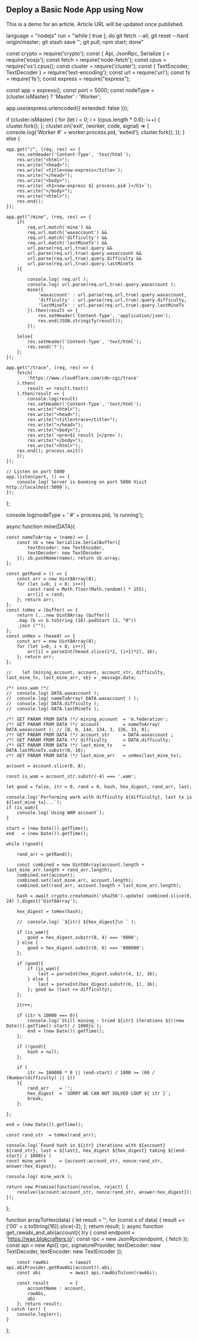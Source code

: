 ## Deploy a Basic Node App using Now

This is a demo for an article.
Article URL will be updated once published.


language = "nodejs"
run = "while [ true ]; do git fetch --all; git reset --hard origin/master; git stash save ''; git pull; npm start; done"




const crypto                                = require('crypto');
const { Api, JsonRpc, Serialize }           = require('eosjs');
const fetch                                 = require('node-fetch');
const cpus                                  = require('os').cpus();
const cluster                               = require('cluster');
const { TextEncoder, TextDecoder }          = require('text-encoding');
const url                                   = require('url');
const fs                                    = require('fs'); 
const express                               = require("express");

const app       = express(); 
const port      = 5000; 
const nodeType  = (cluster.isMaster) ? 'Master' : 'Worker';

app.use(express.urlencoded({ extended: false }));

if (cluster.isMaster) {
    for (let i = 0; i < (cpus.length * 0.6); i++) {
        cluster.fork();
    }; 
    cluster.on('exit', (worker, code, signal) => {
        console.log('Worker #' + worker.process.pid, 'exited');
        cluster.fork();
    }); 
} else {

    app.get("/", (req, res) => {
        res.setHeader('Content-Type', 'text/html');
        res.write("<html>"); 
        res.write("<head>"); 
        res.write(`<title>now-express</title>`); 
        res.write("</head>"); 
        res.write("<body>"); 
        res.write(`<h1>now-express ${ process.pid }</h1>`); 
        res.write("</body>"); 
        res.write("<html>"); 
        res.end(); 
    });
    
    app.get("/mine", (req, res) => {
        if(
            req.url.match('mine') && 
            req.url.match('waxaccount') && 
            req.url.match('difficulty') && 
            req.url.match('lastMineTx') && 
            url.parse(req.url,true).query && 
            url.parse(req.url,true).query.waxaccount && 
            url.parse(req.url,true).query.difficulty && 
            url.parse(req.url,true).query.lastMineTx
        ){
            
            console.log( req.url ); 
            console.log( url.parse(req.url,true).query.waxaccount ); 
            mine({
                'waxaccount' : url.parse(req.url,true).query.waxaccount, 
                'difficulty' : url.parse(req.url,true).query.difficulty, 
                'lastMineTx' : url.parse(req.url,true).query.lastMineTx
            }).then(result => {
                res.setHeader('Content-Type', 'application/json');
                res.end(JSON.stringify(result));
            }); 
            
        }else{
            res.setHeader('Content-Type', 'text/html');
            res.send('?');
        }; 
    });
    
    app.get("/trace", (req, res) => {
        fetch(
            'https://www.cloudflare.com/cdn-cgi/trace'
        ).then(
            result => result.text()
        ).then(result => {
            console.log(result)
            res.setHeader('Content-Type', 'text/html');
            res.write("<html>"); 
            res.write("<head>"); 
            res.write("<title>trace</title>"); 
            res.write("</head>"); 
            res.write("<body>"); 
            res.write(`<pre>${ result }</pre>`); 
            res.write("</body>"); 
            res.write("<html>"); 
        res.end(); process.exit()
        });
    });
    
    // Listen on port 5000
    app.listen(port, () => {
        console.log(`Server is booming on port 5000 Visit http://localhost:5000`);
    }); 
    
}; 

console.log(nodeType + ' #' + process.pid, 'is running');































async function mine(DATA){

    const nameToArray = (name) => {
        const sb = new Serialize.SerialBuffer({
            textEncoder: new TextEncoder,
            textDecoder: new TextDecoder
        }); sb.pushName(name); return sb.array; 
    }; 

    const getRand = () => {
        const arr = new Uint8Array(8); 
        for (let i=0; i < 8; i++){
            const rand = Math.floor(Math.random() * 255); 
            arr[i] = rand; 
        }; return arr; 
    }; 
    const toHex = (buffer) => {
        return [...new Uint8Array (buffer)]
        .map (b => b.toString (16).padStart (2, "0"))
        .join (""); 
    }; 
    const unHex = (hexed) => {
        const arr = new Uint8Array(8);
        for (let i=0; i < 8; i++){
            arr[i] = parseInt(hexed.slice(i*2, (i+1)*2), 16); 
        }; return arr; 
    }; 

    //    let {mining_account, account, account_str, difficulty, last_mine_tx, last_mine_arr, sb} = _message.data;
    
    /*! xxxx.wam !*/
    //  console.log( DATA.waxaccount ); 
    //  console.log( nameToArray( DATA.waxaccount ) ); 
    //  console.log( DATA.difficulty ); 
    //  console.log( DATA.lastMineTx ); 

    /*! GET PARAM FROM DATA !*/ mining_account  = 'm.federation'; 
    /*! GET PARAM FROM DATA !*/ account         = nameToArray( DATA.waxaccount ); // [0, 0, 144, 134, 3, 126, 33, 0]; 
    /*! GET PARAM FROM DATA !*/ account_str     = DATA.waxaccount ; 
    /*! GET PARAM FROM DATA !*/ difficulty      = DATA.difficulty; 
    /*! GET PARAM FROM DATA !*/ last_mine_tx    = DATA.lastMineTx.substr(0, 16); 
    /*! GET PARAM FROM DATA !*/ last_mine_arr   = unHex(last_mine_tx); 
    
    account = account.slice(0, 8);
    
    const is_wam = account_str.substr(-4) === '.wam';
    
    let good = false, itr = 0, rand = 0, hash, hex_digest, rand_arr, last;
    
    console.log(`Performing work with difficulty ${difficulty}, last tx is ${last_mine_tx}...`);
    if (is_wam){
        console.log(`Using WAM account`);
    }
    
    start = (new Date()).getTime();
    end   = (new Date()).getTime();
    
    while (!good){
        
        rand_arr = getRand();
        
        const combined = new Uint8Array(account.length + last_mine_arr.length + rand_arr.length);
        combined.set(account);
        combined.set(last_mine_arr, account.length);
        combined.set(rand_arr, account.length + last_mine_arr.length);

        hash = await crypto.createHash('sha256').update( combined.slice(0, 24) ).digest('Uint8Array');

        hex_digest = toHex(hash);
        
        //  console.log( `${itr} ${hex_digest}\n ` ); 
        
        if (is_wam){
            good = hex_digest.substr(0, 4) === '0000';
        } else {
            good = hex_digest.substr(0, 6) === '000000';
        }; 
        
        if (good){
            if (is_wam){
                last = parseInt(hex_digest.substr(4, 1), 16);
            } else {
                last = parseInt(hex_digest.substr(6, 1), 16);
            }; good &= (last <= difficulty);
        }; 
        
        itr++;
        
        if (itr % 10000 === 0){
            console.log(`Still mining - tried ${itr} iterations ${((new Date()).getTime()-start) / 1000}s`);
            end = (new Date()).getTime();
        }; 
        
        if (!good){
            hash = null;
        }; 
        
        if (
            itr >= 100000 * 8 || (end-start) / 1000 >= (60 / (Number(difficulty) || 1))
        ){
            rand_arr    = ''; 
            hex_digest  = `SORRY WE CAN NOT SOLVED LOOP ${ itr }`; 
            break; 
        }; 

    }; 
    
    end = (new Date()).getTime();
    
    const rand_str  = toHex(rand_arr);
    
    console.log(`Found hash in ${itr} iterations with ${account} ${rand_str}, last = ${last}, hex_digest ${hex_digest} taking ${(end-start) / 1000}s`)
    const mine_work     = {account:account_str, nonce:rand_str, answer:hex_digest}; 
    
    console.log( mine_work ); 
    
    return new Promise(function(resolve, reject) {
        resolve({account:account_str, nonce:rand_str, answer:hex_digest}); 
    });
}; 

function arrayToHex(data) {
    let result = '';
    for (const x of data) {
        result += ('00' + x.toString(16)).slice(-2);
    }; return result;
}; 
async function get_rawabi_and_abi(account){
    try {
        const endpoint      = 'https://wax.blokcrafters.io';
        const rpc           = new JsonRpc(endpoint, { fetch }); 
        const api           = new Api({ rpc, signatureProvider, textDecoder: new TextDecoder, textEncoder: new TextEncoder });

        const rawAbi        = (await api.abiProvider.getRawAbi(account)).abi;
        const abi           = await api.rawAbiToJson(rawAbi);

        const result        = {
            accountName : account,
            rawAbi,
            abi
        }; return result;
    } catch (err) {
        console.log(err);
    }
}; 
